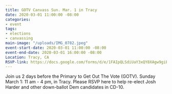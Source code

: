 ```yaml
---
title: GOTV Canvass Sun. Mar. 1 in Tracy
date: 2020-03-01 11:00:00 -08:00
categories:
- event
tags:
- elections
- canvassing
main-image: "/uploads/IMG_0782.jpeg"
event-start-date: 2020-03-01 11:00:00 -08:00
event-end-date: 2020-03-01 16:00:00 -08:00
Location: Tracy, CA
RSVP-link: https://docs.google.com/forms/d/e/1FAIpQLSdiUaY3xQY8XAgw9giEftO_LYKtz2qZfjhiRzYnS6WS9RxuGQ/viewform
---
```


Join us 2 days before the Primary to Get Out The Vote (GOTV). Sunday March 1:  11 am - 4 pm, in Tracy.  Please RSVP here to help re-elect Josh Harder and other down-ballot Dem candidates in CD-10. 